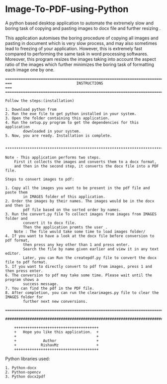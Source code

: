 # Image-To-PDF-using-Python
A python based desktop application to automate the extremely slow and boring task of copying and pasting images to docx file and further resizing .
    
    
    
This application automises the boring procedure of copying all images and pasting in document which is very slow process,
and may also sometimes lead to freezing of your application. However, this is extremely fast compared to 
performing the same task in word processing softwares. Moreover, this program resizes the images taking into account the aspect ratio
of the images which further minimizes the boring task of formatting each image one by one.    


    ===========================================================================================
    ===                             INSTRUCTIONS                                            ===
    ===========================================================================================

    Follow the steps:(installation)

    1. Download python from
    2. Run the exe file to get python installed in your system.
    3. Open the folder containing this application.
    4. Run the setup.py program to get the dependencies for this application
            downloaded in your system.
    5. Now, you are ready. Installation is complete.


    *********************************************************************************************

    Note - This application performs two steps.
        First it collects the images and converts them to a docx format, 
        and then in the second step, it converts the docx file into a PDF file. 

    Steps to convert images to pdf:

    1. Copy all the images you want to be present in the pdf file and paste them
            in IMAGES folder of this application.
    2. Order the images by their names. The images would be in the docx and then in
            pdf file based on the sorted order by names.
    3. Run the convert.py file To collect images from images from IMAGES folder and 
            convert it to docx file.
            Then the application promts the user .
        Note : The file would take some time to load images folder/    
    4. If you want to have a look at the docx file before conversion to pdf format, 
            then press any key other than 1 and press enter. 
            Search the file by name given earlier and view it in any text editor.
            Later, you can Run the createpdf.py file to convert the docx file to pdf format.
    5. If you want to directly convert to pdf from images, press 1 and then press enter.
    6. The conversion to pdf may take some time. Please wait until the program shows a 
            success message.
    7. You can find the pdf in the PDF file.
    8. After completion, you can run the clearimages.py file to clear the IMAGES folder for 
            further next new conversions.

    ==================================================================================================

    ##################################################################################################

        ++++++++++++++++++++++++++++++++++++++
        +   Hope you like this application.  +
        +                                    +
        +            Author                  +
        +           RishavMz                 +
        ++++++++++++++++++++++++++++++++++++++



Python libraries used:

    1. Python-docx
    2. Python-opencv
    3. Python docx2pdf
